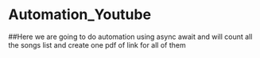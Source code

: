 # Automation_Youtube
##Here we are going to do automation using async await and will count all the songs list and create one pdf of link for all of them 
